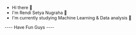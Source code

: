  - Hi there 👋
 - I'm Rendi Setya Nugraha 👋
 - I'm currently studying Machine Learning & Data analysis 🌱
 
 ---- Have Fun Guys ----

<!--
**RendiSetyaNugraha/RendiSetyaNugraha** is a ✨ _special_ ✨ repository because its `README.md` (this file) appears on your GitHub profile.

Here are some ideas to get you started:

- 🔭 I’m currently working on ...
- 🌱 I’m currently learning ...
- 👯 I’m looking to collaborate on ...
- 🤔 I’m looking for help with ...
- 💬 Ask me about ...
- 📫 How to reach me: ...
- 😄 Pronouns: ...
- ⚡ Fun fact: ...
-->
